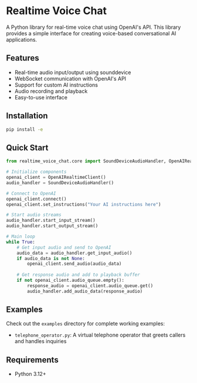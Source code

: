 # Realtime Voice Chat

A Python library for real-time voice chat using OpenAI's API. This library provides a simple interface for creating voice-based conversational AI applications.

## Features

- Real-time audio input/output using sounddevice
- WebSocket communication with OpenAI's API
- Support for custom AI instructions
- Audio recording and playback
- Easy-to-use interface

## Installation

```bash
pip install -e
```

## Quick Start

```python
from realtime_voice_chat.core import SoundDeviceAudioHandler, OpenAIRealtimeClient

# Initialize components
openai_client = OpenAIRealtimeClient()
audio_handler = SoundDeviceAudioHandler()

# Connect to OpenAI
openai_client.connect()
openai_client.set_instructions("Your AI instructions here")

# Start audio streams
audio_handler.start_input_stream()
audio_handler.start_output_stream()

# Main loop
while True:
    # Get input audio and send to OpenAI
    audio_data = audio_handler.get_input_audio()
    if audio_data is not None:
        openai_client.send_audio(audio_data)
    
    # Get response audio and add to playback buffer
    if not openai_client.audio_queue.empty():
        response_audio = openai_client.audio_queue.get()
        audio_handler.add_audio_data(response_audio)
```

## Examples

Check out the `examples` directory for complete working examples:

- `telephone_operator.py`: A virtual telephone operator that greets callers and handles inquiries

## Requirements

- Python 3.12+
